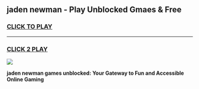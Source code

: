 
## jaden newman - Play Unblocked Gmaes & Free
<h3>
<a href="https://premium.freeplayer.one?title=jaden_newman&ref=20F">CLICK TO PLAY</a></h3>
<hr>

<h3>
<a href="https://premium.freeplayer.one?title=jaden_newman&ref=20F">CLICK 2 PLAY</a>
  
</h3>

<a href="https://premium.freeplayer.one?title=jaden_newman&ref=20F/"><img src="https://clearcache.store/games.png"></a>


**jaden newman games unblocked: Your Gateway to Fun and Accessible Online Gaming**
